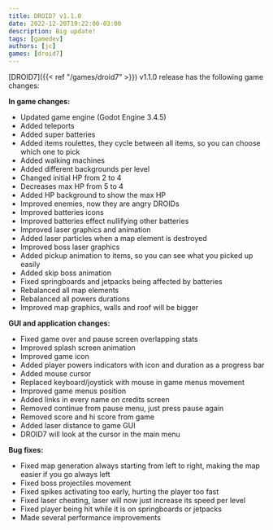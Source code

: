 ```yaml
---
title: DROID7 v1.1.0
date: 2022-12-20T19:22:00-03:00
description: Big update!
tags: [gamedev]
authors: [jc]
games: [droid7]
---
```


[DROID7]({{< ref "/games/droid7" >}}) v1.1.0 release has the following game changes:

**In game changes:**

-   Updated game engine (Godot Engine 3.4.5)
-   Added teleports
-   Added super batteries
-   Added items roulettes, they cycle between all items, so you can choose which one to pick
-   Added walking machines
-   Added different backgrounds per level
-   Changed initial HP from 2 to 4
-   Decreases max HP from 5 to 4
-   Added HP background to show the max HP
-   Improved enemies, now they are angry DROIDs
-   Improved batteries icons
-   Improved batteries effect nullifying other batteries
-   Improved laser graphics and animation
-   Added laser particles when a map element is destroyed
-   Improved boss laser graphics
-   Added pickup animation to items, so you can see what you picked up easily
-   Added skip boss animation
-   Fixed springboards and jetpacks being affected by batteries
-   Rebalanced all map elements
-   Rebalanced all powers durations
-   Improved map graphics, walls and roof will be bigger

**GUI and application changes:**
-   Fixed game over and pause screen overlapping stats
-   Improved splash screen animation
-   Improved game icon
-   Added player powers indicators with icon and duration as a progress bar
-   Added mouse cursor
-   Replaced keyboard/joystick with mouse in game menus movement
-   Improved game menus position
-   Added links in every name on credits screen
-   Removed continue from pause menu, just press pause again
-   Removed score and hi score from game
-   Added laser distance to game GUI
-   DROID7 will look at the cursor in the main menu

**Bug fixes:**
-   Fixed map generation always starting from left to right, making the map easier if you go always left
-   Fixed boss projectiles movement
-   Fixed spikes activating too early, hurting the player too fast
-   Fixed laser cheating, laser will now just increase its speed per level
-   Fixed player being hit while it is on springboards or jetpacks
-   Made several performance improvements

